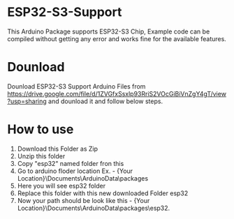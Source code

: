 # ESP32-S3-Support
 This Arduino Package supports ESP32-S3 Chip, Example code can be compiled without getting any error and works fine for the available features.
 # Dounload 
 Dounload ESP32-S3 Support Arduino Files from 
 https://drive.google.com/file/d/1ZVGfxSsxlp93RriS2VOcGiBiVnZgY4gT/view?usp=sharing
 and dounload it
 and follow below steps.
 # How to use
 1. Download this Folder as Zip
 2. Unzip this folder
 3. Copy "esp32" named folder fron this 
 4. Go to arduino floder location Ex. - {Your Location}\Documents\ArduinoData\packages
 5. Here you will see esp32 folder
 6. Replace this folder with this new downloaded Folder esp32
 7. Now your path should be look like this - {Your Location}\Documents\ArduinoData\packages\esp32.
